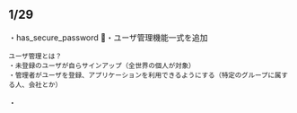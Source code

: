 ## 1/29
  ・has_secure_password
  ・ユーザ管理機能一式を追加
  ```
  ユーザ管理とは？
  ・未登録のユーザが自らサインアップ（全世界の個人が対象）
  ・管理者がユーザを登録、アプリケーションを利用できるようにする（特定のグループに属する人、会社とか）
  ```
  ・
